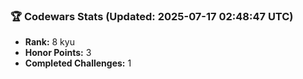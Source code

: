 ### 🏆 Codewars Stats (Updated: 2025-07-17 02:48:47 UTC)

- **Rank:** 8 kyu
- **Honor Points:** 3
- **Completed Challenges:** 1
